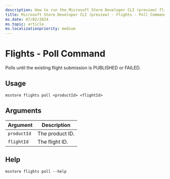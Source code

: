 ```yaml
---
description: How to run the Microsoft Store Developer CLI (preview) flights poll command.
title: Microsoft Store Developer CLI (preview) - Flights - Poll Command
ms.date: 07/02/2024
ms.topic: article
ms.localizationpriority: medium
---
```


# Flights - Poll Command

Polls until the existing flight submission is PUBLISHED or FAILED.

## Usage

```console
msstore flights poll <productId> <flightId>
```

## Arguments

| Argument    | Description |
|-------------|-------------|
| `productId` | The product ID. |
| `flightId` | The flight ID. |

## Help

```console
msstore flights poll --help
```